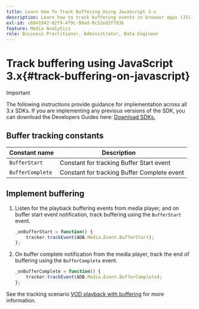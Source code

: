 ```yaml
---
title: Learn How To Track Buffering Using JavaScript 3.x
description: Learn how to track buffering events in browser apps (JS).
exl-id: c6941942-02f9-4f9c-99ad-0c52ed2f793b
feature: Media Analytics
role: Business Practitioner, Administrator, Data Engineer
---
```

# Track buffering using JavaScript 3.x{#track-buffering-on-javascript}

>[!IMPORTANT]
>
>The following instructions provide guidance for implementation across all 3.x SDKs. If you are implementing any previous versions of the SDK, you can download the Developers Guides here: [Download SDKs.](/help/sdk-implement/download-sdks.md)

## Buffer tracking constants

|  Constant name  | Description&nbsp;&nbsp;&nbsp;&nbsp;  |
|---|---|
|  `BufferStart`  | Constant for tracking Buffer Start event  |
|  `BufferComplete`  | Constant for tracking Buffer Complete event  |

## Implement buffering

1. Listen for the playback buffering events from media player, and on buffer start event notification, track buffering using the `BufferStart` event.

   ```js
   _onBufferStart = function() {
       tracker.trackEvent(ADB.Media.Event.BufferStart);
   };
   ```

1. On buffer complete notification from the media player, track the end of buffering using the `BufferComplete` event.

   ```js
   _onBufferComplete = function() {
       tracker.trackEvent(ADB.Media.Event.BufferComplete);
   };
   ```

See the tracking scenario [VOD playback with buffering](/help/sdk-implement/tracking-scenarios/vod-buffering.md) for more information.
